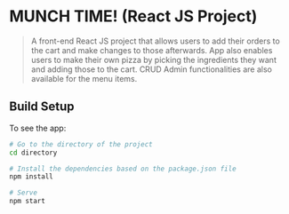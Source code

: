 # MUNCH TIME! (React JS Project)

> A front-end React JS project that allows users to add their orders to the cart
> and make changes to those afterwards. App also enables users to make their own
> pizza by picking the ingredients they want and adding those to the cart. CRUD
> Admin functionalities are also available for the menu items.

## Build Setup

To see the app:

```bash
# Go to the directory of the project
cd directory

# Install the dependencies based on the package.json file
npm install

# Serve
npm start
```
